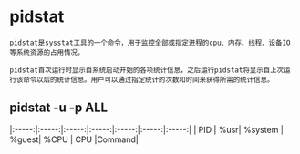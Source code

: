 # pidstat

	pidstat是sysstat工具的一个命令，用于监控全部或指定进程的cpu、内存、线程、设备IO等系统资源的占用情况。
	
	pidstat首次运行时显示自系统启动开始的各项统计信息，之后运行pidstat将显示自上次运行该命令以后的统计信息。用户可以通过指定统计的次数和时间来获得所需的统计信息。
	
## pidstat -u -p ALL

|:-----:|:-----:|:-----:|:-----:|:-----:|:-----:|:-----:|
| PID  | %usr| %system | %guest|    %CPU  | CPU  |Command|

